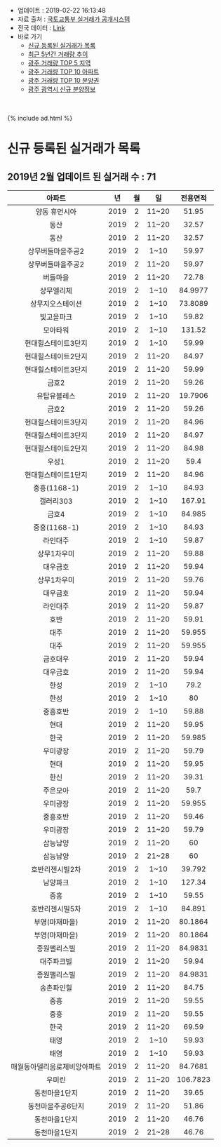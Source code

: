 * 업데이트 : 2019-02-22 16:13:48
* 자료 출처 : [국토교통부 실거래가 공개시스템](http://rt.molit.go.kr)
* 전국 데이터 : [Link](https://inasie.github.io/apt-trade-info/전국)
* 바로 가기
    * [신규 등록된 실거래가 목록](#신규-등록된-실거래가-목록)
    * [최근 5년간 거래량 추이](#최근-5년간-거래량-추이)
    * [광주 거래량 TOP 5 지역](TBD)
    * [광주 거래량 TOP 10 아파트](TBD)
    * [광주 거래량 TOP 10 분양권](TBD)
    * [광주 광역시 신규 분양정보](TBD)

<br><br>
{%
 include ad.html
%}

# 신규 등록된 실거래가 목록

## 2019년 2월 업데이트 된 실거래 수 : 71

|아파트|년|월|일|전용면적|
|:---:|:---:|:---:|:---:|:---:|
|양동 휴먼시아|2019|2|11~20|51.95|
|동산|2019|2|11~20|32.57|
|동산|2019|2|11~20|32.57|
|상무버들마을주공2|2019|2|1~10|59.97|
|상무버들마을주공2|2019|2|11~20|59.97|
|버들마을|2019|2|11~20|72.78|
|상무엘리체|2019|2|1~10|84.9977|
|상무지오스테이션|2019|2|1~10|73.8089|
|빛고을파크|2019|2|1~10|59.82|
|모아타워|2019|2|1~10|131.52|
|현대힐스테이트3단지|2019|2|1~10|59.99|
|현대힐스테이트2단지|2019|2|11~20|84.97|
|현대힐스테이트3단지|2019|2|11~20|59.99|
|금호2|2019|2|11~20|59.26|
|유탑유블레스|2019|2|11~20|19.7906|
|금호2|2019|2|11~20|59.26|
|현대힐스테이트3단지|2019|2|11~20|84.96|
|현대힐스테이트3단지|2019|2|11~20|84.97|
|현대힐스테이트2단지|2019|2|11~20|84.98|
|우성1|2019|2|11~20|59.4|
|현대힐스테이트1단지|2019|2|11~20|84.96|
|중흥(1168-1)|2019|2|1~10|84.93|
|갤러리303|2019|2|1~10|167.91|
|금호4|2019|2|1~10|84.985|
|중흥(1168-1)|2019|2|1~10|84.93|
|라인대주|2019|2|1~10|59.87|
|상무1차우미|2019|2|11~20|59.88|
|대우금호|2019|2|11~20|59.94|
|상무1차우미|2019|2|11~20|59.76|
|대우금호|2019|2|11~20|59.94|
|라인대주|2019|2|11~20|59.87|
|호반|2019|2|11~20|59.91|
|대주|2019|2|11~20|59.955|
|대주|2019|2|11~20|59.955|
|금호대우|2019|2|11~20|59.94|
|대우금호|2019|2|11~20|59.94|
|한성|2019|2|1~10|79.2|
|한성|2019|2|1~10|80|
|중흥호반|2019|2|1~10|59.88|
|현대|2019|2|11~20|59.95|
|한국|2019|2|11~20|59.985|
|우미광장|2019|2|11~20|59.79|
|현대|2019|2|11~20|59.95|
|한신|2019|2|11~20|39.31|
|주은모아|2019|2|11~20|59.7|
|우미광장|2019|2|11~20|59.955|
|중흥호반|2019|2|11~20|59.46|
|우미광장|2019|2|11~20|59.79|
|삼능남양|2019|2|11~20|60|
|삼능남양|2019|2|21~28|60|
|호반리젠시빌2차|2019|2|1~10|39.792|
|남양파크|2019|2|1~10|127.34|
|중흥|2019|2|1~10|59.55|
|호반리젠시빌5차|2019|2|1~10|84.891|
|부영(마재마을)|2019|2|11~20|80.1864|
|부영(마재마을)|2019|2|11~20|80.1864|
|종원팰리스빌|2019|2|11~20|84.9831|
|대주파크빌|2019|2|11~20|59.94|
|종원팰리스빌|2019|2|11~20|84.9831|
|송촌파인힐|2019|2|11~20|84.75|
|중흥|2019|2|11~20|59.55|
|중흥|2019|2|11~20|59.55|
|한국|2019|2|11~20|69.59|
|태영|2019|2|1~10|59.93|
|태영|2019|2|1~10|59.93|
|매월동아델리움로제비앙아파트|2019|2|11~20|84.7681|
|우미린|2019|2|11~20|106.7823|
|동천마을1단지|2019|2|11~20|39.65|
|동천마을주공6단지|2019|2|11~20|51.86|
|동천마을1단지|2019|2|11~20|46.76|
|동천마을1단지|2019|2|21~28|46.76|
